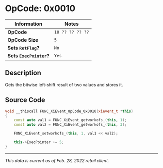 # OpCode: 0x0010

| Information               | Notes |
|---                        |---    |
| **OpCode**                | `10 ?? ?? ?? ??` |
| **OpCode Size**           | `5`   |
| **Sets `RetFlag`?**       | `No`  |
| **Sets `ExecPointer`?**   | `Yes` |

## Description

Gets the bitwise left-shift result of two values and stores it.

## Source Code

```cpp
void __thiscall FUNC_XiEvent_OpCode_0x0010(xievent_t *this)
{
    const auto val1 = FUNC_XiEvent_getworkofs_(this, 1);
    const auto val2 = FUNC_XiEvent_getworkofs_(this, 3);

    FUNC_XiEvent_setworkofs_(this, 1, val1 << val2);

    this->ExecPointer += 5;
}
```

---

_This data is current as of Feb. 28, 2022 retail client._